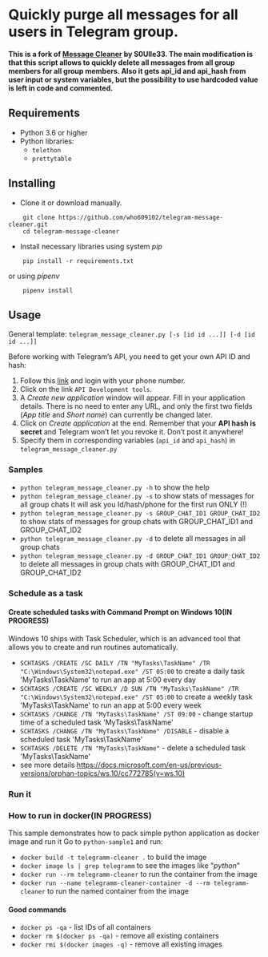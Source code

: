 # Quickly purge all messages for all users in Telegram group.

**This is a fork of [Message Cleaner](https://github.com/S0Ulle33/telegram-message-cleaner) by S0Ulle33. The main modification is that this script allows to quickly delete all messages from all group members for all group members. Also it gets api_id and api_hash from user input or system variables, but the possibility to use hardcoded value is left in code and commented.**

## Requirements

-   Python 3.6 or higher
-   Python libraries: 
    - `telethon`
    - `prettytable`

## Installing


* Clone it or download manually.
```shell
    git clone https://github.com/who609102/telegram-message-cleaner.git
    cd telegram-message-cleaner
```

* Install necessary libraries using system *pip*
```shell
    pip install -r requirements.txt
```
or using *pipenv*
```shell
    pipenv install
```

## Usage
General template: `telegram_message_cleaner.py [-s [id id ...]] [-d [id id ...]]`

Before working with Telegram’s API, you need to get your own API ID and hash:

1. Follow this [link](https://my.telegram.org/) and login with your phone number.
2. Click on the link `API Development tools`.
3. A *Create new application* window will appear. Fill in your application details. There is no need to enter any URL, and only the first two fields (*App title* and *Short name*) can currently be changed later.
4. Click on *Create application* at the end. Remember that your **API hash is secret** and Telegram won’t let you revoke it. Don’t post it anywhere!
5. Specify them in corresponding variables (`api_id` and `api_hash`) in `telegram_message_cleaner.py`


### Samples
* `python telegram_message_cleaner.py -h` to show the help
* `python telegram_message_cleaner.py -s` to show stats of messages for all group chats
   It will ask you Id/hash/phone for the first run ONLY (!)
* `python telegram_message_cleaner.py -s GROUP_CHAT_ID1 GROUP_CHAT_ID2` to show stats of messages for group chats with GROUP_CHAT_ID1 and GROUP_CHAT_ID2
* `python telegram_message_cleaner.py -d` to delete all messages in all group chats
* `python telegram_message_cleaner.py -d GROUP_CHAT_ID1 GROUP_CHAT_ID2` to delete all messages in group chats with GROUP_CHAT_ID1 and GROUP_CHAT_ID2


### Schedule as a task

#### Create scheduled tasks with Command Prompt on Windows 10(IN PROGRESS)
Windows 10 ships with Task Scheduler, which is an advanced tool that allows you to create and run routines automatically.
* `SCHTASKS /CREATE /SC DAILY /TN "MyTasks\TaskName" /TR "C:\Windows\System32\notepad.exe" /ST 05:00` to create a daily task 'MyTasks\TaskName' to run an app at 5:00 every day
* `SCHTASKS /CREATE /SC WEEKLY /D SUN /TN "MyTasks\TaskName" /TR "C:\Windows\System32\notepad.exe" /ST 05:00` to create a weekly task 'MyTasks\TaskName' to run an app at 5:00 every week
* `SCHTASKS /CHANGE /TN "MyTasks\TaskName" /ST 09:00` - change startup time of a scheduled task 'MyTasks\TaskName'
* `SCHTASKS /CHANGE /TN "MyTasks\TaskName" /DISABLE` - disable a scheduled task 'MyTasks\TaskName'
* `SCHTASKS /DELETE /TN "MyTasks\TaskName"` - delete a scheduled task 'MyTasks\TaskName'
* see more details https://docs.microsoft.com/en-us/previous-versions/orphan-topics/ws.10/cc772785(v=ws.10)

### Run it
###  How to run in docker(IN PROGRESS)
This sample demonstrates how to pack simple python application as docker image and run it
Go to `python-sample1` and run:
* `docker build -t telegramm-cleaner .` to build the image
* `docker image ls | grep telegramm` to see the images like "*python*"
* `docker run --rm telegramm-cleaner` to run the container from the image
* `docker run --name telegramm-cleaner-container -d --rm telegramm-cleaner` to run the named container from the image

#### Good commands
* `docker ps -qa` - list IDs of all containers
* `docker rm $(docker ps -qa)` - remove all existing containers
* `docker rmi $(docker images -q)` - remove all existing images

